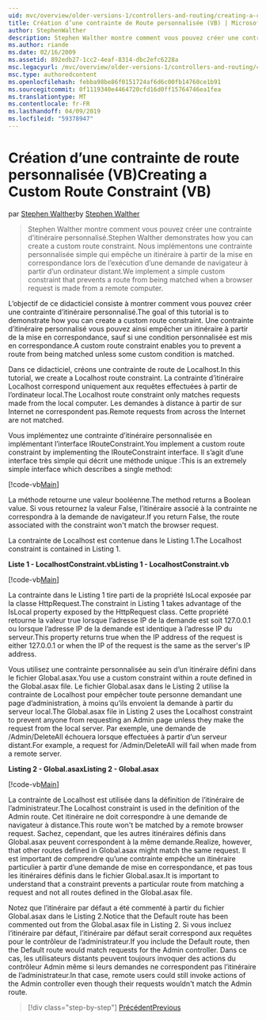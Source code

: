 ```yaml
---
uid: mvc/overview/older-versions-1/controllers-and-routing/creating-a-custom-route-constraint-vb
title: Création d’une contrainte de Route personnalisée (VB) | Microsoft Docs
author: StephenWalther
description: Stephen Walther montre comment vous pouvez créer une contrainte d’itinéraire personnalisé. Nous implémentons un simple contrainte personnalisée qui empêche un itinéraire mis en correspondance w...
ms.author: riande
ms.date: 02/16/2009
ms.assetid: 892edb27-1cc2-4eaf-8314-dbc2efc6228a
msc.legacyurl: /mvc/overview/older-versions-1/controllers-and-routing/creating-a-custom-route-constraint-vb
msc.type: authoredcontent
ms.openlocfilehash: febba98be86f0151724af6d6c00fb14760ce1b91
ms.sourcegitcommit: 0f1119340e4464720cfd16d0ff15764746ea1fea
ms.translationtype: MT
ms.contentlocale: fr-FR
ms.lasthandoff: 04/09/2019
ms.locfileid: "59378947"
---
```

# <a name="creating-a-custom-route-constraint-vb"></a><span data-ttu-id="2f7ee-104">Création d’une contrainte de route personnalisée (VB)</span><span class="sxs-lookup"><span data-stu-id="2f7ee-104">Creating a Custom Route Constraint (VB)</span></span>

<span data-ttu-id="2f7ee-105">par [Stephen Walther](https://github.com/StephenWalther)</span><span class="sxs-lookup"><span data-stu-id="2f7ee-105">by [Stephen Walther](https://github.com/StephenWalther)</span></span>

> <span data-ttu-id="2f7ee-106">Stephen Walther montre comment vous pouvez créer une contrainte d’itinéraire personnalisé.</span><span class="sxs-lookup"><span data-stu-id="2f7ee-106">Stephen Walther demonstrates how you can create a custom route constraint.</span></span> <span data-ttu-id="2f7ee-107">Nous implémentons une contrainte personnalisée simple qui empêche un itinéraire à partir de la mise en correspondance lors de l’exécution d’une demande de navigateur à partir d’un ordinateur distant.</span><span class="sxs-lookup"><span data-stu-id="2f7ee-107">We implement a simple custom constraint that prevents a route from being matched when a browser request is made from a remote computer.</span></span>


<span data-ttu-id="2f7ee-108">L’objectif de ce didacticiel consiste à montrer comment vous pouvez créer une contrainte d’itinéraire personnalisé.</span><span class="sxs-lookup"><span data-stu-id="2f7ee-108">The goal of this tutorial is to demonstrate how you can create a custom route constraint.</span></span> <span data-ttu-id="2f7ee-109">Une contrainte d’itinéraire personnalisé vous pouvez ainsi empêcher un itinéraire à partir de la mise en correspondance, sauf si une condition personnalisée est mis en correspondance.</span><span class="sxs-lookup"><span data-stu-id="2f7ee-109">A custom route constraint enables you to prevent a route from being matched unless some custom condition is matched.</span></span>

<span data-ttu-id="2f7ee-110">Dans ce didacticiel, créons une contrainte de route de Localhost.</span><span class="sxs-lookup"><span data-stu-id="2f7ee-110">In this tutorial, we create a Localhost route constraint.</span></span> <span data-ttu-id="2f7ee-111">La contrainte d’itinéraire Localhost correspond uniquement aux requêtes effectuées à partir de l’ordinateur local.</span><span class="sxs-lookup"><span data-stu-id="2f7ee-111">The Localhost route constraint only matches requests made from the local computer.</span></span> <span data-ttu-id="2f7ee-112">Les demandes à distance à partir de sur Internet ne correspondent pas.</span><span class="sxs-lookup"><span data-stu-id="2f7ee-112">Remote requests from across the Internet are not matched.</span></span>

<span data-ttu-id="2f7ee-113">Vous implémentez une contrainte d’itinéraire personnalisée en implémentant l’interface IRouteConstraint.</span><span class="sxs-lookup"><span data-stu-id="2f7ee-113">You implement a custom route constraint by implementing the IRouteConstraint interface.</span></span> <span data-ttu-id="2f7ee-114">Il s’agit d’une interface très simple qui décrit une méthode unique :</span><span class="sxs-lookup"><span data-stu-id="2f7ee-114">This is an extremely simple interface which describes a single method:</span></span>

[!code-vb[Main](creating-a-custom-route-constraint-vb/samples/sample1.vb)]

<span data-ttu-id="2f7ee-115">La méthode retourne une valeur booléenne.</span><span class="sxs-lookup"><span data-stu-id="2f7ee-115">The method returns a Boolean value.</span></span> <span data-ttu-id="2f7ee-116">Si vous retournez la valeur False, l’itinéraire associé à la contrainte ne correspondra à la demande de navigateur.</span><span class="sxs-lookup"><span data-stu-id="2f7ee-116">If you return False, the route associated with the constraint won't match the browser request.</span></span>

<span data-ttu-id="2f7ee-117">La contrainte de Localhost est contenue dans le Listing 1.</span><span class="sxs-lookup"><span data-stu-id="2f7ee-117">The Localhost constraint is contained in Listing 1.</span></span>

**<span data-ttu-id="2f7ee-118">Liste 1 - LocalhostConstraint.vb</span><span class="sxs-lookup"><span data-stu-id="2f7ee-118">Listing 1 - LocalhostConstraint.vb</span></span>**

[!code-vb[Main](creating-a-custom-route-constraint-vb/samples/sample2.vb)]

<span data-ttu-id="2f7ee-119">La contrainte dans le Listing 1 tire parti de la propriété IsLocal exposée par la classe HttpRequest.</span><span class="sxs-lookup"><span data-stu-id="2f7ee-119">The constraint in Listing 1 takes advantage of the IsLocal property exposed by the HttpRequest class.</span></span> <span data-ttu-id="2f7ee-120">Cette propriété retourne la valeur true lorsque l’adresse IP de la demande est soit 127.0.0.1 ou lorsque l’adresse IP de la demande est identique à l’adresse IP du serveur.</span><span class="sxs-lookup"><span data-stu-id="2f7ee-120">This property returns true when the IP address of the request is either 127.0.0.1 or when the IP of the request is the same as the server's IP address.</span></span>

<span data-ttu-id="2f7ee-121">Vous utilisez une contrainte personnalisée au sein d’un itinéraire défini dans le fichier Global.asax.</span><span class="sxs-lookup"><span data-stu-id="2f7ee-121">You use a custom constraint within a route defined in the Global.asax file.</span></span> <span data-ttu-id="2f7ee-122">Le fichier Global.asax dans le Listing 2 utilise la contrainte de Localhost pour empêcher toute personne demandant une page d’administration, à moins qu’ils envoient la demande à partir du serveur local.</span><span class="sxs-lookup"><span data-stu-id="2f7ee-122">The Global.asax file in Listing 2 uses the Localhost constraint to prevent anyone from requesting an Admin page unless they make the request from the local server.</span></span> <span data-ttu-id="2f7ee-123">Par exemple, une demande de /Admin/DeleteAll échouera lorsque effectuées à partir d’un serveur distant.</span><span class="sxs-lookup"><span data-stu-id="2f7ee-123">For example, a request for /Admin/DeleteAll will fail when made from a remote server.</span></span>

**<span data-ttu-id="2f7ee-124">Listing 2 - Global.asax</span><span class="sxs-lookup"><span data-stu-id="2f7ee-124">Listing 2 - Global.asax</span></span>**

[!code-vb[Main](creating-a-custom-route-constraint-vb/samples/sample3.vb)]

<span data-ttu-id="2f7ee-125">La contrainte de Localhost est utilisée dans la définition de l’itinéraire de l’administrateur.</span><span class="sxs-lookup"><span data-stu-id="2f7ee-125">The Localhost constraint is used in the definition of the Admin route.</span></span> <span data-ttu-id="2f7ee-126">Cet itinéraire ne doit correspondre à une demande de navigateur à distance.</span><span class="sxs-lookup"><span data-stu-id="2f7ee-126">This route won't be matched by a remote browser request.</span></span> <span data-ttu-id="2f7ee-127">Sachez, cependant, que les autres itinéraires définis dans Global.asax peuvent correspondent à la même demande.</span><span class="sxs-lookup"><span data-stu-id="2f7ee-127">Realize, however, that other routes defined in Global.asax might match the same request.</span></span> <span data-ttu-id="2f7ee-128">Il est important de comprendre qu’une contrainte empêche un itinéraire particulier à partir d’une demande de mise en correspondance, et pas tous les itinéraires définis dans le fichier Global.asax.</span><span class="sxs-lookup"><span data-stu-id="2f7ee-128">It is important to understand that a constraint prevents a particular route from matching a request and not all routes defined in the Global.asax file.</span></span>

<span data-ttu-id="2f7ee-129">Notez que l’itinéraire par défaut a été commenté à partir du fichier Global.asax dans le Listing 2.</span><span class="sxs-lookup"><span data-stu-id="2f7ee-129">Notice that the Default route has been commented out from the Global.asax file in Listing 2.</span></span> <span data-ttu-id="2f7ee-130">Si vous incluez l’itinéraire par défaut, l’itinéraire par défaut serait correspond aux requêtes pour le contrôleur de l’administrateur.</span><span class="sxs-lookup"><span data-stu-id="2f7ee-130">If you include the Default route, then the Default route would match requests for the Admin controller.</span></span> <span data-ttu-id="2f7ee-131">Dans ce cas, les utilisateurs distants peuvent toujours invoquer des actions du contrôleur Admin même si leurs demandes ne correspondent pas l’itinéraire de l’administrateur.</span><span class="sxs-lookup"><span data-stu-id="2f7ee-131">In that case, remote users could still invoke actions of the Admin controller even though their requests wouldn't match the Admin route.</span></span>

> [!div class="step-by-step"]
> [<span data-ttu-id="2f7ee-132">Précédent</span><span class="sxs-lookup"><span data-stu-id="2f7ee-132">Previous</span></span>](creating-a-route-constraint-vb.md)
